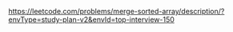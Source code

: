 https://leetcode.com/problems/merge-sorted-array/description/?envType=study-plan-v2&envId=top-interview-150